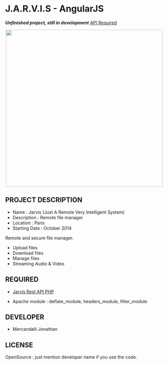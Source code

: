 J.A.R.V.I.S - AngularJS
=====================

**_Unfinished project, still in development_** [API Required](https://github.com/Mercandj/Jarvis-API)

<p align="center">
	<img src="https://raw.github.com/Mercandj/Jarvis-Angular/master/screenshot/A.png" width="500" />
</p>

## PROJECT DESCRIPTION

* Name : Jarvis (Just A Remote Very Intelligent System)
* Description : Remote file manager
* Location : Paris
* Starting Date : October 2014

Remote and secure file manager.
* Upload files
* Download files
* Manage files
* Streaming Audio & Video


## REQUIRED

* [Jarvis Rest API PHP](https://github.com/Mercandj/Jarvis-API)

* Apache module : deflate_module, headers_module, filter_module


## DEVELOPER

* Mercandalli Jonathan


## LICENSE

OpenSource : just mention developer name if you use the code.